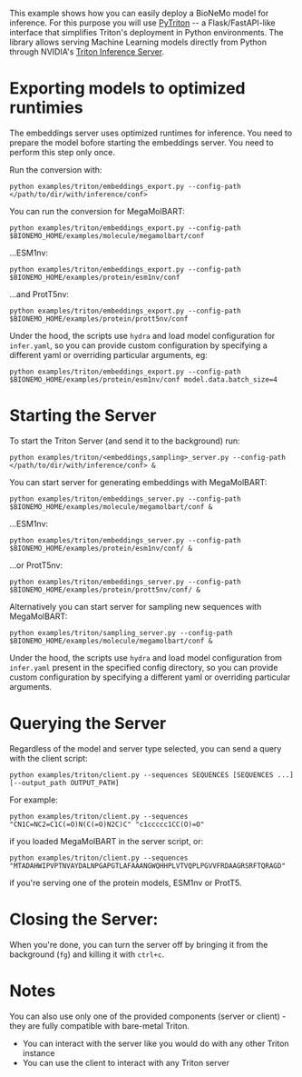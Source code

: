 This example shows how you can easily deploy a BioNeMo model for inference.
For this purpose you will use [PyTriton](https://github.com/triton-inference-server/pytriton) -- a Flask/FastAPI-like interface that simplifies Triton's deployment in Python environments. The library allows serving Machine Learning models directly from Python through NVIDIA's [Triton Inference Server](https://github.com/triton-inference-server).

# Exporting models to optimized runtimies
The embeddings server uses optimized runtimes for inference.
You need to prepare the model bofore starting the embeddings server. You need to perform this step only once.

Run the conversion with:
```
python examples/triton/embeddings_export.py --config-path </path/to/dir/with/inference/conf>
```

You can run the conversion for MegaMolBART:
```
python examples/triton/embeddings_export.py --config-path $BIONEMO_HOME/examples/molecule/megamolbart/conf
```
...ESM1nv:

```
python examples/triton/embeddings_export.py --config-path $BIONEMO_HOME/examples/protein/esm1nv/conf
```

...and ProtT5nv:

```
python examples/triton/embeddings_export.py --config-path $BIONEMO_HOME/examples/protein/prott5nv/conf
```

Under the hood, the scripts use `hydra` and load model configuration for `infer.yaml`,
so you can provide custom configuration by specifying a different yaml or overriding particular arguments, eg:

```
python examples/triton/embeddings_export.py --config-path $BIONEMO_HOME/examples/protein/esm1nv/conf model.data.batch_size=4
```


# Starting the Server
To start the Triton Server (and send it to the background) run:
```
python examples/triton/<embeddings,sampling>_server.py --config-path </path/to/dir/with/inference/conf> &
```

You can start server for generating embeddings with MegaMolBART:

```
python examples/triton/embeddings_server.py --config-path $BIONEMO_HOME/examples/molecule/megamolbart/conf &
```

...ESM1nv:

```
python examples/triton/embeddings_server.py --config-path $BIONEMO_HOME/examples/protein/esm1nv/conf/ &
```

...or ProtT5nv:
```
python examples/triton/embeddings_server.py --config-path $BIONEMO_HOME/examples/protein/prott5nv/conf/ &
```

Alternatively you can start server for sampling new sequences with MegaMolBART:
```
python examples/triton/sampling_server.py --config-path $BIONEMO_HOME/examples/molecule/megamolbart/conf &
```

Under the hood, the scripts use `hydra` and load model configuration from `infer.yaml` present in the specified config directory,
so you can provide custom configuration by specifying a different yaml or overriding particular arguments.

# Querying the Server

Regardless of the model and server type selected, you can send a query with the client script:
```
python examples/triton/client.py --sequences SEQUENCES [SEQUENCES ...] [--output_path OUTPUT_PATH]
```

For example:
```
python examples/triton/client.py --sequences "CN1C=NC2=C1C(=O)N(C(=O)N2C)C" "c1ccccc1CC(O)=O"
```
if you loaded MegaMolBART in the server script, or:

```
python examples/triton/client.py --sequences "MTADAHWIPVPTNVAYDALNPGAPGTLAFAAANGWQHHPLVTVQPLPGVVFRDAAGRSRFTQRAGD"
```
if you're serving one of the protein models, ESM1nv or ProtT5.

# Closing the Server:

When you're done, you can turn the server off by bringing it from the background (`fg`) and killing it with `ctrl+c`.


# Notes

You can also use only one of the provided components (server or client) - they are fully compatible with bare-metal Triton.
* You can interact with the server like you would do with any other Triton instance
* You can use the client to interact with any Triton server
